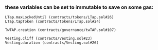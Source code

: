### these variables can be set to immutable to save on some gas:
```
LTap.maxLockedUntil (contracts/tokens/LTap.sol#26)
LTap.tapToken (contracts/tokens/LTap.sol#24)

TwTAP.creation (contracts/governance/twTAP.sol#107)

Vesting.cliff (contracts/Vesting.sol#23)
Vesting.duration (contracts/Vesting.sol#26)

```